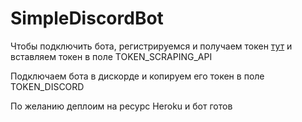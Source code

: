 # SimpleDiscordBot

Чтобы подключить бота, регистрируемся и получаем токен [тут](https://app.scrapingant.com/dashboard) и вставляем токен в поле TOKEN_SCRAPING_API

Подключаем бота в дискорде и копируем его токен в поле TOKEN_DISCORD 

По желанию деплоим на ресурс Heroku и бот готов
